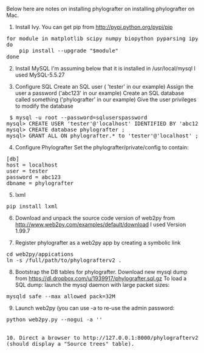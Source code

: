 Below here are notes on installing phylografter on installing phylografter on Mac.

1. Install Ivy. You can get pip from http://pypi.python.org/pypi/pip

<pre>
for module in matplotlib scipy numpy biopython pyparsing ipython lxml PIL ivy-phylo
do
    pip install --upgrade "$module" 
done
</pre>

2. Install MySQL
I'm assuming below that it is installed in /usr/local/mysql 
I used MySQL-5.5.27

3. Configure SQL
Create an SQL user ( 'tester' in our example)
Assign the user a password ('abc123' in our example)
Create an SQL database called something ('phylografter' in our example)
Give the user privileges to modify the database

<pre>
 $ mysql -u root --password=sqluserspassword
mysql> CREATE USER 'tester'@'localhost' IDENTIFIED BY 'abc123' ;
mysql> CREATE database phylografter ;
mysql> GRANT ALL ON phylografter.* to 'tester'@'localhost' ;
</pre>

4. Configure Phylografter
Set the phylografter/private/config to contain:

<pre>
[db]
host = localhost
user = tester
password = abc123
dbname = phylografter
</pre>

5. lxml

<pre>
pip install lxml
</pre>

6. Download and unpack the source code version of web2py from 
http://www.web2py.com/examples/default/download I used Version 1.99.7

7. Register phylografter as a web2py app by creating a symbolic link

<pre>
cd web2py/appications
ln -s /full/path/to/phylografterv2 .
</pre>


8. Bootstrap the DB tables for phylografter. Download new mysql dump from
 https://dl.dropbox.com/u/1939917/phylografter.sql.gz To load a SQL dump: launch the mysql daemon with large packet sizes:

<pre>
mysqld_safe --max_allowed_pack=32M
</pre>



9. Launch web2py (you can use -a <recycle> to re-use the admin password:

<pre>
python web2py.py --nogui -a '<recycle>'
</recycle>

10. Direct a browser to http://127.0.0.1:8000/phylografterv2/stree/index
(should display a "Source trees" table).

    


